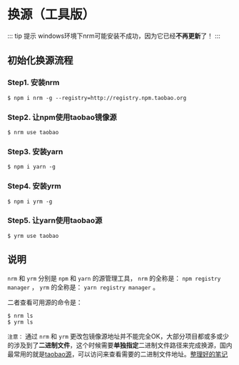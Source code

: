 # 换源（工具版）

::: tip 提示
windows环境下nrm可能安装不成功，因为它已经**不再更新**了！
:::

## 初始化换源流程

### Step1. 安装nrm

``` shell
$ npm i nrm -g --registry=http://registry.npm.taobao.org
```

### Step2. 让npm使用taobao镜像源

``` shell
$ nrm use taobao
```

### Step3. 安装yarn

``` shell
$ npm i yarn -g
```

### Step4. 安装yrm

``` shell
$ npm i yrm -g
```

### Step5. 让yarn使用taobao源

``` shell
$ yrm use taobao
```

## 说明

`nrm` 和 `yrm` 分别是 `npm` 和 `yarn` 的源管理工具， `nrm` 的全称是： `npm registry manager` ， `yrm` 的全称是： `yarn registry manager` 。

二者查看可用源的命令是：

``` shell
$ nrm ls
$ yrm ls
```

`注意：` 通过 `nrm` 和 `yrm` 更改包镜像源地址并不能完全OK，大部分项目都或多或少的涉及到了**二进制文件**，这个时候需要**单独指定**二进制文件路径来完成换源，国内最常用的就是[taobao源](https://npm.taobao.org/mirrors)，可以访问来查看需要的二进制文件地址。[整理好的笔记](registry_config.md)
